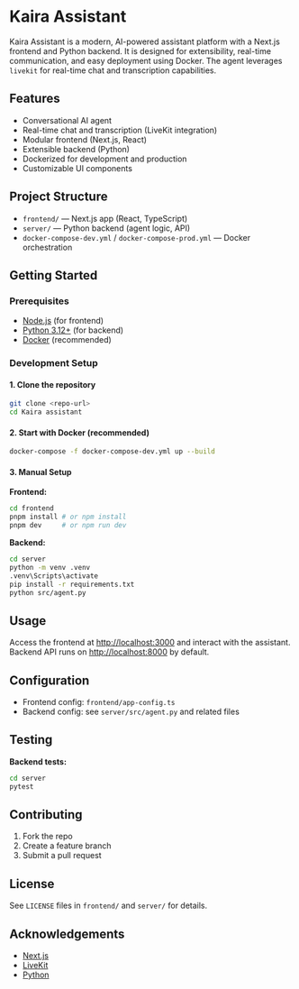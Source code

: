 # Kaira Assistant

Kaira Assistant is a modern, AI-powered assistant platform with a Next.js frontend and Python backend. It is designed for extensibility, real-time communication, and easy deployment using Docker. The agent leverages `livekit` for real-time chat and transcription capabilities.

## Features
- Conversational AI agent
- Real-time chat and transcription (LiveKit integration)
- Modular frontend (Next.js, React)
- Extensible backend (Python)
- Dockerized for development and production
- Customizable UI components

## Project Structure

- `frontend/` — Next.js app (React, TypeScript)
- `server/` — Python backend (agent logic, API)
- `docker-compose-dev.yml` / `docker-compose-prod.yml` — Docker orchestration

## Getting Started

### Prerequisites
- [Node.js](https://nodejs.org/) (for frontend)
- [Python 3.12+](https://www.python.org/) (for backend)
- [Docker](https://www.docker.com/) (recommended)

### Development Setup

#### 1. Clone the repository
```sh
git clone <repo-url>
cd Kaira assistant
```

#### 2. Start with Docker (recommended)
```sh
docker-compose -f docker-compose-dev.yml up --build
```

#### 3. Manual Setup

**Frontend:**
```sh
cd frontend
pnpm install # or npm install
pnpm dev     # or npm run dev
```

**Backend:**
```sh
cd server
python -m venv .venv
.venv\Scripts\activate
pip install -r requirements.txt
python src/agent.py
```

## Usage

Access the frontend at [http://localhost:3000](http://localhost:3000) and interact with the assistant. Backend API runs on [http://localhost:8000](http://localhost:8000) by default.

## Configuration

- Frontend config: `frontend/app-config.ts`
- Backend config: see `server/src/agent.py` and related files

## Testing

**Backend tests:**
```sh
cd server
pytest
```

## Contributing

1. Fork the repo
2. Create a feature branch
3. Submit a pull request

## License

See `LICENSE` files in `frontend/` and `server/` for details.

## Acknowledgements

- [Next.js](https://nextjs.org/)
- [LiveKit](https://livekit.io/)
- [Python](https://www.python.org/)
